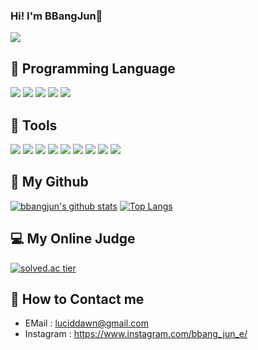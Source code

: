 ### Hi! I'm BBangJun👋 
<a href="https://hits.seeyoufarm.com"><img src="https://hits.seeyoufarm.com/api/count/incr/badge.svg?url=https%3A%2F%2Fgithub.com%2Fbbang-jun&count_bg=%2366C41F&title_bg=%23000000&icon=github.svg&icon_color=%23FFFFFF&title=bbangjun&edge_flat=false"/></a>


🔨 Programming Language
- 
<a href="" target="_blank"><img src="https://img.shields.io/badge/Kotlin-0095D5?style=flat-square&logo=Kotlin&logoColor=white"/></a>
<a href="" target="_blank"><img src="https://img.shields.io/badge/Python-3776AB?style=flat-square&logo=Python&logoColor=white"/></a>
<a href="" target="_blank"><img src="https://img.shields.io/badge/C-A8B9CC?style=flat-square&logo=C&logoColor=white"/></a>
<a href="" target="_blank"><img src="https://img.shields.io/badge/C++-00599C?style=flat-square&logo=C%2B%2B&logoColor=white"/></a>
<a href="" target="_blank"><img src="https://img.shields.io/badge/html5-%23E34F26.svg?style=flat-square&logo=html5&logoColor=white"/></a>

🔧 Tools
- 
<a href="" target="_blank"><img src="https://img.shields.io/badge/git-%23F05033.svg?style=flat-square&logo=git&logoColor=white"/></a>
<a href="" target="_blank"><img src="https://img.shields.io/badge/github-%23121011.svg?style=flat-square&logo=github&logoColor=white"/></a>
<a href="" target="_blank"><img src="https://img.shields.io/badge/Android-3DDC84?style=flat-square&logo=Android&logoColor=white"/></a>
<a href="" target="_blank"><img src="https://img.shields.io/badge/pycharm-143?style=flat-square&logo=pycharm&logoColor=black&color=black&labelColor=gree"/></a>
<a href="" target="_blank"><img src="https://img.shields.io/badge/Gradle-02303A.svg?style=flat-square&logo=Gradle&logoColor=white"/></a>
<a href="" target="_blank"><img src="https://img.shields.io/badge/Slack-4A154B?style=flat-square&logo=slack&logoColor=white"/></a>
<a href="" target="_blank"><img src="https://img.shields.io/badge/Notion-%23000000.svg?style=flat-square&logo=notion&logoColor=white"/></a>
<a href="" target="_blank"><img src="https://img.shields.io/badge/Visual%20Studio%20Code-0078d7.svg?style=flat-square&logo=visual-studio-code&logoColor=white"/></a>
<a href="" target="_blank"><img src="https://img.shields.io/badge/Visual%20Studio-5C2D91.svg?style=flat-square&logo=visual-studio&logoColor=white"/></a>

💾 My Github
- 
[![bbangjun's github stats](https://github-readme-stats.vercel.app/api?username=bbang-jun&count_private=true&custom_title=bbang-jun's&nbsp;github&nbsp;&bg_color=30,ffd700,FFFFF0,e7bd42&title_color=392f31&text_color=392f31)](https://github.com/bbang-jun/github-readme-stats) 
[![Top Langs](https://github-readme-stats.vercel.app/api/top-langs/?username=bbang-jun)](https://github.com/bbang-jun/github-readme-stats)

💻 My Online Judge
- 
[![solved.ac tier](http://mazassumnida.wtf/api/generate_badge?boj=bjkang402)](https://solved.ac/bjkang402)
  
💬 How to Contact me
- 
- EMail : <luciddawn@gmail.com>
- Instagram : https://www.instagram.com/bbang_jun_e/


<!--
**bbang-jun/bbang-jun** is a ✨ _special_ ✨ repository because its `README.md` (this file) appears on your GitHub profile.
Here are some ideas to get you started:
- 🔭 I’m currently working on ...
- 🌱 I’m currently learning ...
- 👯 I’m looking to collaborate on ...
- 🤔 I’m looking for help with ...
- 💬 Ask me about ...
- 📫 How to reach me: ...
- 😄 Pronouns: ...
- ⚡ Fun fact: ...
-->
